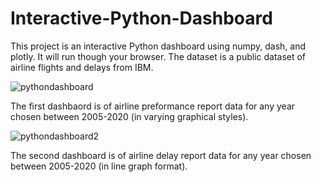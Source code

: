# Interactive-Python-Dashboard
This project is an interactive Python dashboard using numpy, dash, and plotly. It will run though your browser. The dataset is a public dataset of airline flights and delays from IBM. 

![pythondashboard](https://user-images.githubusercontent.com/101603780/169411470-795f1f6c-29da-4f61-a88d-73a778e3b8e4.png)

The first dashbaord is of airline preformance report data for any year chosen between 2005-2020 (in varying graphical styles). 

![pythondashboard2](https://user-images.githubusercontent.com/101603780/169411504-e4730e5a-a725-45c4-8696-3950c1ff216a.png)

The second dashboard is of airline delay report data for any year chosen between 2005-2020 (in line graph format). 
